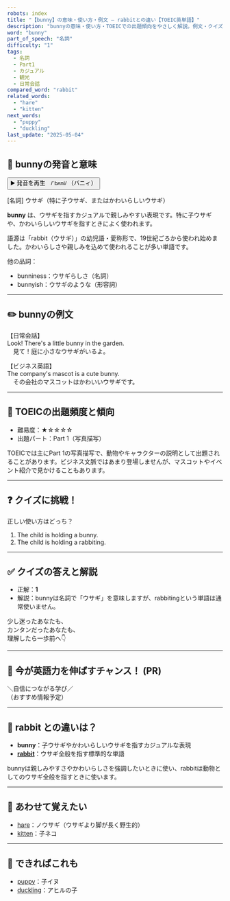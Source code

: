 ```yaml
---
robots: index
title: "【bunny】の意味・使い方・例文 ― rabbitとの違い【TOEIC英単語】"
description: "bunnyの意味・使い方・TOEICでの出題傾向をやさしく解説。例文・クイズ付きでrabbitとの違いもわかりやすく学べます。"
word: "bunny"
part_of_speech: "名詞"
difficulty: "1"
tags:
  - 名詞
  - Part1
  - カジュアル
  - 観光
  - 日常会話
compared_word: "rabbit"
related_words:
  - "hare"
  - "kitten"
next_words:
  - "puppy"
  - "duckling"
last_update: "2025-05-04"
---
```


## 🔰 bunnyの発音と意味

<button class="play-audio" onclick="playTTS('bunny')">
  <span class="play-audio-main">
    ▶️ 発音を再生　/ˈbʌni/
  </span>
  <span class="play-audio-sub">
    （バニィ）
  </span>
</button>

[名詞] ウサギ（特に子ウサギ、またはかわいらしいウサギ）

**bunny** は、ウサギを指すカジュアルで親しみやすい表現です。特に子ウサギや、かわいらしいウサギを指すときによく使われます。

語源は「rabbit（ウサギ）」の幼児語・愛称形で、19世紀ごろから使われ始めました。かわいらしさや親しみを込めて使われることが多い単語です。

他の品詞：  
- bunniness：ウサギらしさ（名詞）
- bunnyish：ウサギのような（形容詞）

---

## ✏️ bunnyの例文

【日常会話】  
Look! There's a little bunny in the garden.  
　見て！庭に小さなウサギがいるよ。

【ビジネス英語】  
The company's mascot is a cute bunny.  
　その会社のマスコットはかわいいウサギです。

---

## 🎯 TOEICの出題頻度と傾向

- 難易度：★☆☆☆☆
- 出題パート：Part 1（写真描写）

TOEICでは主にPart 1の写真描写で、動物やキャラクターの説明として出題されることがあります。ビジネス文脈ではあまり登場しませんが、マスコットやイベント紹介で見かけることもあります。

---

## ❓ クイズに挑戦！

正しい使い方はどっち？

1. The child is holding a bunny.  
2. The child is holding a rabbiting.

---

## ✅ クイズの答えと解説

- 正解：**1**
- 解説：bunnyは名詞で「ウサギ」を意味しますが、rabbitingという単語は通常使いません。

少し迷ったあなたも、  
カンタンだったあなたも、  
理解したら一歩前へ👇️

---

## 🚀 今が英語力を伸ばすチャンス！ (PR)

<div class="info-center">
＼自信につながる学び／<br>  
（おすすめ情報予定）
</div>

---

## 🤔  rabbit との違いは？

- **bunny**：子ウサギやかわいらしいウサギを指すカジュアルな表現
- **[rabbit](/word/rabbit)**：ウサギ全般を指す標準的な単語

bunnyは親しみやすさやかわいらしさを強調したいときに使い、rabbitは動物としてのウサギ全般を指すときに使います。

---

## 🧩 あわせて覚えたい

- [hare](/word/hare)：ノウサギ（ウサギより脚が長く野生的）
- [kitten](/word/kitten)：子ネコ

---

## 📖 できればこれも

- [puppy](/word/puppy)：子イヌ
- [duckling](/word/duckling)：アヒルの子

<!-- cvid: aid40_bid18 -->
